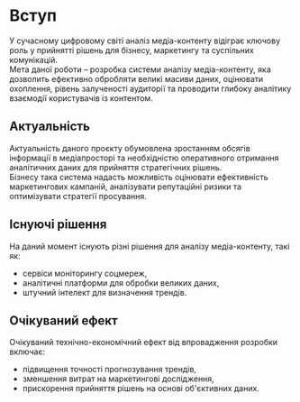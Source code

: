 # Вступ
У сучасному цифровому світі аналіз медіа-контенту відіграє ключову роль у прийнятті рішень для бізнесу, маркетингу та суспільних комунікацій.  
Мета даної роботи – розробка системи аналізу медіа-контенту, яка дозволить ефективно обробляти великі масиви даних, оцінювати охоплення, рівень залученості аудиторії та проводити глибоку аналітику взаємодії користувачів із контентом.
## Актуальність
Актуальність даного проєкту обумовлена зростанням обсягів інформації в медіапросторі та необхідністю оперативного отримання аналітичних даних для прийняття стратегічних рішень.  
Бізнесу така система надасть можливість оцінювати ефективність маркетингових кампаній, аналізувати репутаційні ризики та оптимізувати стратегії просування.
## Існуючі рішення
На даний момент існують різні рішення для аналізу медіа-контенту, такі як:
- сервіси моніторингу соцмереж,
- аналітичні платформи для обробки великих даних,
- штучний інтелект для визначення трендів.
## Очікуваний ефект
Очікуваний технічно-економічний ефект від впровадження розробки включає:
- підвищення точності прогнозування трендів,
- зменшення витрат на маркетингові дослідження,
- прискорення прийняття рішень на основі об'єктивних даних.




